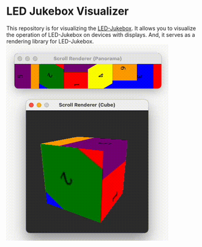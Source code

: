 # LED Jukebox Visualizer
This repository is for visualizing the [LED-Jukebox](https://github.com/ubiquitous-o/LED-Jukebox). It allows you to visualize the operation of LED-Jukebox on devices with displays. And, it serves as a rendering library for LED-Jukebox.
![capture](resources/capture.gif)
